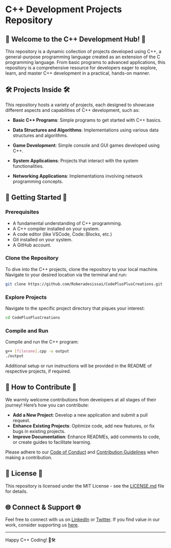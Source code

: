 # C++ Development Projects Repository

## 🚀 Welcome to the C++ Development Hub! 🚀

This repository is a dynamic collection of projects developed using C++, a general-purpose programming language created as an extension of the C programming language. From basic programs to advanced applications, this repository is a comprehensive resource for developers eager to explore, learn, and master C++ development in a practical, hands-on manner.

## 🛠️ Projects Inside 🛠️

This repository hosts a variety of projects, each designed to showcase different aspects and capabilities of C++ development, such as:

- **Basic C++ Programs**: Simple programs to get started with C++ basics.
  
- **Data Structures and Algorithms**: Implementations using various data structures and algorithms.
  
- **Game Development**: Simple console and GUI games developed using C++.
  
- **System Applications**: Projects that interact with the system functionalities.
  
- **Networking Applications**: Implementations involving network programming concepts.

## 🚀 Getting Started 🚀

### Prerequisites

- A fundamental understanding of C++ programming.
- A C++ compiler installed on your system.
- A code editor (like VSCode, Code::Blocks, etc.)
- Git installed on your system.
- A GitHub account.

### Clone the Repository

To dive into the C++ projects, clone the repository to your local machine. Navigate to your desired location via the terminal and run:

```bash
git clone https://github.com/Roberadesissai/CodePlusPlusCreations.git
```

### Explore Projects

Navigate to the specific project directory that piques your interest:

```bash
cd CodePlusPlusCreations
```

### Compile and Run

Compile and run the C++ program:

```bash
g++ [filename].cpp -o output
./output
```

Additional setup or run instructions will be provided in the README of respective projects, if required.

## 🤝 How to Contribute 🤝

We warmly welcome contributions from developers at all stages of their journey! Here’s how you can contribute:

- **Add a New Project**: Develop a new application and submit a pull request.
- **Enhance Existing Projects**: Optimize code, add new features, or fix bugs in existing projects.
- **Improve Documentation**: Enhance READMEs, add comments to code, or create guides to facilitate learning.

Please adhere to our [Code of Conduct](CODE_OF_CONDUCT.md) and [Contribution Guidelines](CONTRIBUTING.md) when making a contribution.

## 📜 License 📜

This repository is licensed under the MIT License - see the [LICENSE.md](LICENSE.md) file for details.

## 🌐 Connect & Support 🌐

Feel free to connect with us on [LinkedIn](Your_LinkedIn_Profile) or [Twitter](Your_Twitter_Profile). If you find value in our work, consider supporting us [here](Your_Support_Link).

---

Happy C++ Coding! 🚀🛠️
